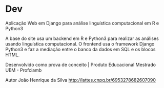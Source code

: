 # Dev
Aplicação Web em Django para análise linguística computacional em R e Python3


A base do site usa um backend em R e Python3 para realizar as análises usando linguística computacional. O frontend usa o framework Django Python3 e faz a mediação entre o banco da dados em SQL e os blocos HTML.

Desenvolvido como prova de conceito | Produto Educacional Mestrado UEM - Profciamb

Autor João Henrique da Silva http://lattes.cnpq.br/6953278682607090

